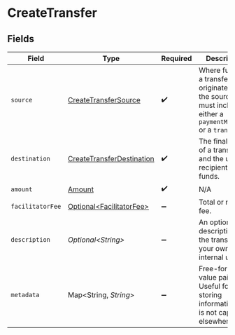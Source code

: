 # CreateTransfer


## Fields

| Field                                                                                                                | Type                                                                                                                 | Required                                                                                                             | Description                                                                                                          | Example                                                                                                              |
| -------------------------------------------------------------------------------------------------------------------- | -------------------------------------------------------------------------------------------------------------------- | -------------------------------------------------------------------------------------------------------------------- | -------------------------------------------------------------------------------------------------------------------- | -------------------------------------------------------------------------------------------------------------------- |
| `source`                                                                                                             | [CreateTransferSource](../../models/components/CreateTransferSource.md)                                              | :heavy_check_mark:                                                                                                   | Where funds for a transfer originate. For the source, you must include either a `paymentMethodID` or a `transferID`. |                                                                                                                      |
| `destination`                                                                                                        | [CreateTransferDestination](../../models/components/CreateTransferDestination.md)                                    | :heavy_check_mark:                                                                                                   | The final stage of a transfer and the ultimate recipient of the funds.                                               |                                                                                                                      |
| `amount`                                                                                                             | [Amount](../../models/components/Amount.md)                                                                          | :heavy_check_mark:                                                                                                   | N/A                                                                                                                  |                                                                                                                      |
| `facilitatorFee`                                                                                                     | [Optional\<FacilitatorFee>](../../models/components/FacilitatorFee.md)                                               | :heavy_minus_sign:                                                                                                   | Total or markup fee.                                                                                                 |                                                                                                                      |
| `description`                                                                                                        | *Optional\<String>*                                                                                                  | :heavy_minus_sign:                                                                                                   | An optional description of the transfer for your own internal use.                                                   | Pay Instructor for May 15 Class                                                                                      |
| `metadata`                                                                                                           | Map\<String, *String*>                                                                                               | :heavy_minus_sign:                                                                                                   | Free-form key-value pair list. Useful for storing information that is not captured elsewhere.                        | {<br/>"optional": "metadata"<br/>}                                                                                   |
